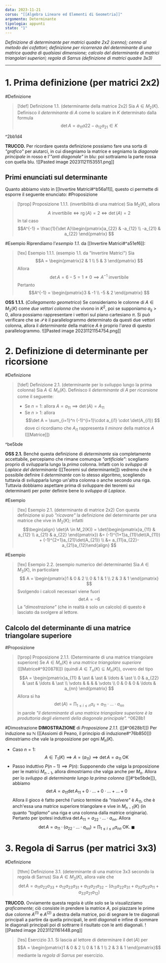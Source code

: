 ```yaml
---
data: 2023-11-21
corso: "[[Algebra Lineare ed Elementi di Geometria]]"
argomento: Determinante
tipologia: appunti
stato: "1"
---
```

*Definizione di determinante per matrici quadre 2x2 (cenno); cenno al metodo dei cofattori; definizione per ricorrenza del determinante di una matrice quadra di qualsiasi dimensione; calcolo del determinante di matrici triangolari superiori; regola di Sarrus (definizione di matrici quadre 3x3)*
- - -
# 1. Prima definizione (per matrici 2x2)
#Definizione 
> [!def] Definizione 1.1. (determinante della matrice 2x2)
> Sia $A \in M_2(K)$.
> Definisco il *determinante* di $A$ come lo scalare in $K$ determinato dalla formula
> $$\det A = a_{11}a{22}-a_{12}a_{21} \in K$$
>

^2bb1d4

**TRUCCO.** Per ricordare questa definizione possiamo fare una sorta di *"grafico"* per aiutarci, in cui disegniamo la matrice e segniamo la *diagonale principale* in rosso e l'*"anti diagonale"* in blu: poi sottraiamo la parte rossa con quella blu.
![[Pasted image 20231121153551.png]]
## Primi enunciati sul determinante
Quanto abbiamo visto in [[Invertire Matrici#^b56a11]], questo ci permette di esporre il seguente enunciato:
#Proposizione 
> [!prop] Proposizione 1.1.1. (invertibilità di una matrice)
> Sia $M_{2}(K)$, allora
> $$A \text{ invertibile} \iff \operatorname{rg}(A)=2 \iff \det(A)=2 $$
> In tal caso
> $$A^{-1} = \frac{1}{\det A}\begin{pmatrix}a_{22} & -a_{12} \\ -a_{21} & a_{22} \end{pmatrix} $$

#Esempio 
Riprendiamo l'*esempio 1.1.* da [[Invertire Matrici#^a51ef6]]: 
> [!ex] Esempio 1.1.1. (esempio 1.1. da "Invertire Matrici")
> Sia 
> $$A = \begin{pmatrix}2 & 1 \\ 5 & 3 \end{pmatrix} $$
> Allora
> $$\det A = 6-5 = 1 \neq 0 \implies A^{-1} \text{ invertibile}$$
> Pertanto
> $$A^{-1} = \begin{pmatrix}3 & -1 \\ -5 & 2 \end{pmatrix} $$

**OSS 1.1.1.** (*Collegamento geometrico*) Se consideriamo le colonne di $A \in M_2(K)$ come *due vettori colonna* che vivono in $K^2$, poi se supponiamo $a_{ij} > 0$, allora possiamo rappresentare i vettori sul piano cartesiano $\pi$. Si può verificare che se $\mathcal{P}$ è il parallelogrammo determinato da questi due vettori colonna, allora il *determinante* della matrice $A$ è proprio l'*area* di questo parallelogrammo.
![[Pasted image 20231121154754.png]]
# 2. Definizione di determinante per ricorsione
#Definizione 
> [!def] Definizione 2.1. (determinante per lo sviluppo lungo la prima colonna)
> Sia $A \in M_n(K)$.
> Definisco il *determinante di* $A$ per *ricorsione* come il seguente:
> - Se $n=1$: allora $A = a_{11} \implies \det(A) = A_{11}$ 
> - Se $n>1$: allora 
> $$\det A = \sum_{i=1}^n (-1)^{i+1}\cdot a_{i1} \cdot \det(A_{i1}) $$
> dove ci ricordiamo che $A_{i1}$ rappresenta il *minore* della matrice $A$ ([[Matrice]])

^be5bde

**OSS 2.1.** Benché questa definizione di *determinante* sia completamente accettabile, percepiamo che rimane comunque *"artificiale"*: scegliamo proprio di svilupparla lungo la *prima* colonna.
Infatti con lo *sviluppo di Laplace del determinante* ([[Teoremi sul determinante]]) vedremo che è possibile definire il *determinante* con lo stesso algoritmo, scegliendo tuttavia di svilupparla lungo un'altra colonna o anche secondo una riga.
Tuttavia dobbiamo aspettare prima di sviluppare dei teoremi sui determinanti per poter definire bene lo *sviluppo di Laplace*.

#Esempio 
> [!ex] Esempio 2.1. (determinante di matrice 2x2)
> Con questa definizione si può *"ricavare"* la definizione del determinante per una matrice che vive in $M_2(K)$; infatti
$$\begin{align} \det(A \in M_2(K)) = \det(\begin{pmatrix}a_{11} & a_{12} \\ a_{21} & a_{22} \end{pmatrix}) &= (-1)^{1+1}a_{11}\det(A_{11}) + (-1)^{2+1}a_{21}\det(A_{21}) \\ &= a_{11}a_{22}-a_{21}a_{12}\end{align} $$

#Esempio 
> [!ex] Esempio 2.2. (esempio numerico del determinante)
> Sia $A \in M_3(K)$, in particolare
> $$ A = \begin{pmatrix}1 & 0 & 2 \\ 0 & 1 & 1 \\ 2 & 3 & 1 \end{pmatrix} $$
> Svolgendo i calcoli necessari viene fuori
> $$ \det A = -6 $$
> La *"dimostrazione"* (che in realtà è solo un calcolo) di questo è lasciato da svolgere al lettore.
## Calcolo del determinante di una matrice triangolare superiore
#Proposizione 
> [!prop] Proposizione 2.1.1. (Determinante di una matrice triangolare superiore)
> Se $A \in M_{n}(K)$ è una *matrice triangolare superiore* ([[Matrice#^920878]]) (quindi $A \in T_n(K) \subseteq M_n (K)$), ovvero del tipo
> $$A = \begin{pmatrix}a_{11} & \ast & \ast & \ldots & \ast \\ 0 & a_{22} & \ast & \ldots & \ast \\ \vdots & & & & \vdots \\ 0 & 0 & 0 & \ldots & a_{nn} \end{pmatrix} $$
> Allora si ha
> $$\det(A) =\prod_{1\leq i \leq n}a_{ii} = a_{11}\cdot\ldots\cdot a_{nn} $$
> in parole *"il determinante di una matrice triangolare superiore è la produttoria degli elementi della diagonale principale".*
^0628b1

#Dimostrazione 
**DIMOSTRAZIONE** di *Proposizione 2.1.1.* ([[#^0628b1]])
Per induzione su $\mathbb{N}$ ([[Assiomi di Peano, il principio di induzione#^76b850]]) dimostriamo che vale la proposizione per ogni $M_{n}(K)$.
- Caso $n=1$:
$$A \in T_{1}(K) \implies A = (a_{11}) \implies \det A=a_{11} \text{ OK}$$
- Passo induttivo $P(n-1) \implies P(n)$: 
Supponendo che valga la proposizione per le matrici $M_{n-1}$, allora dimostriamo che valga anche per $M_{n}$.
Allora per lo *sviluppo di determinante lungo la prima colonna* ([[#^be5bde]]), abbiamo
$$\det A = a_{11}\det A_{11}+0\cdot\ldots + 0\cdot \ldots +\ldots +0 $$
Allora il gioco è fatto perché l'unico termine da *"risolvere"* è $A_{11}$, che è anch'essa una matrice superiore triangolare e vive in $M_{n-1}(K)$ (in quanto *"togliamo"* una riga e una colonna dalla matrice originaria). Pertanto per ipotesi induttiva $\det A_{11} = a_{22}\cdot \ldots \cdot a_{nn}$.
Allora
$$\det A = a_{11} \cdot (a_{22} \cdot \ldots \cdot a_{nn}) = \prod_{1\leq i\leq n}a_{nn} \text{ OK. }\blacksquare$$
# 3. Regola di Sarrus (per matrici 3x3)
#Definizione  
> [!thm] Definizione 3.1. (determinante di una matrice 3x3 secondo la regola di Sarrus)
> Sia $A \in M_3(K)$,
> allora vale che
> $$\det A = a_{11}a_{22}a_{33}+a_{12}a_{23}a_{31}+a_{13}a_{21}a_{32} - (a_{13}a_{22}a_{31}+a_{32}a_{23}a_{11}+a_{33}a_{21}a_{12})$$

**TRUCCO.** Ovviamente questa regola è utile solo se la visualizziamo *graficamente*; ciò consiste in prendere la matrice $A$, poi piazzare le prime due colonne $A^{(1)}$ e $A^{(2)}$ a destra della matrice, poi di segnare le tre diagonali principali a partire da quella principali, le *anti diagonali* e infine di sommare le diagonali principali poi di sottrarre il risultato con le anti diagonali.
![[Pasted image 20231121161448.png]]

> [!es] Esercizio 3.1.
> Si lascia al lettore di determinare il $\det(A)$ per
> $$A = \begin{pmatrix}1 & 0 & 2 \\ 0 & 1 & 1 \\ 2 & 3 & 1 \end{pmatrix}$$
> mediante la *regola di Sarrus* per esercizio.


